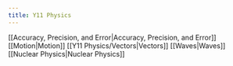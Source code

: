 ```yaml
---
title: Y11 Physics
---
```

[[Accuracy, Precision, and Error|Accuracy, Precision, and Error]]
[[Motion|Motion]]
[[Y11 Physics/Vectors|Vectors]]
[[Waves|Waves]]
[[Nuclear Physics|Nuclear Physics]]